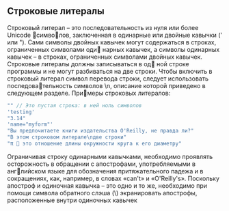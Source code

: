 ## Строковые литералы

Строковый литерал – это последовательность из нуля или более Unicode символов, заключенная в одинарные или двойные кавычки \(' или "\). Сами символы двойных кавычек могут содержаться в строках, ограниченных символами оди нарных кавычек, а символы одинарных кавычек – в строках, ограниченных символами двойных кавычек. Строковые литералы должны записываться в од ной строке программы и не могут разбиваться на две строки. Чтобы включить в строковый литерал символ перевода строки, следует использовать последовательность символов \n, описание которой приведено в следующем разделе. Примеры строковых литералов:

```js
"" // Это пустая строка: в ней ноль символов
'testing'
"3.14"
'name="myform"'
"Вы предпочитаете книги издательства O'Reilly, не правда ли?"
"В этом строковом литерале\nдве строки"
"π  это отношение длины окружности круга к его диаметру"
```

Ограничивая строку одинарными кавычками, необходимо проявлять осторожность в обращении с апострофами, употребляемыми в английском языке для обозначения притяжательного падежа и в сокращениях, как, например, в словах «can't» и «O'Reilly's». Поскольку апостроф и одиночная кавычка – это одно и то же, необходимо при помощи символа обратного слэша \(\\) экранировать апострофы, расположенные внутри одиночных кавычек


